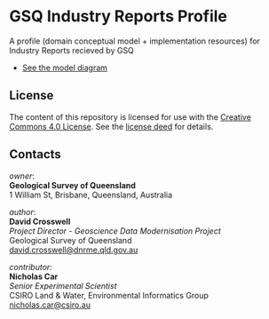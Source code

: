 # GSQ Industry Reports Profile
A profile (domain conceptual model +  implementation resources) for Industry Reports recieved by GSQ

* [See the model diagram](model/industry-report.pdf)

## License
The content of this repository is licensed for use with the [Creative Commons 4.0 License](https://creativecommons.org/licenses/by/4.0/). See the [license deed](LICENSE) for details.


## Contacts
*owner*:  
**Geological Survey of Queensland**  
1 William St, Brisbane, Queensland, Australia  

*author*:  
**David Crosswell**  
*Project Director - Geoscience Data Modernisation Project*  
Geological Survey of Queensland  
<david.crosswell@dnrme.qld.gov.au>

*contributor*:  
**Nicholas Car**  
*Senior Experimental Scientist*  
CSIRO Land & Water, Environmental Informatics Group  
<nicholas.car@csiro.au>
